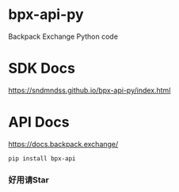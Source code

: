 # bpx-api-py
Backpack Exchange Python code

# SDK Docs

https://sndmndss.github.io/bpx-api-py/index.html


# API Docs
https://docs.backpack.exchange/



`pip install bpx-api`

### 好用请Star


### 

